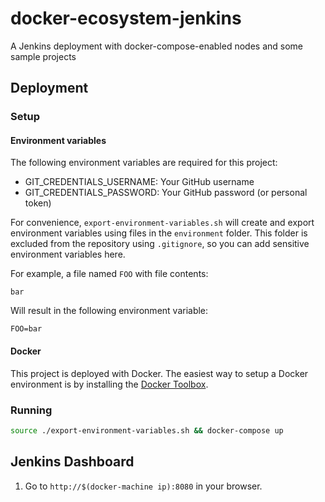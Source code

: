 # docker-ecosystem-jenkins
A Jenkins deployment with docker-compose-enabled nodes and some sample projects

## Deployment

### Setup

#### Environment variables

The following environment variables are required for this project:

* GIT_CREDENTIALS_USERNAME: Your GitHub username
* GIT_CREDENTIALS_PASSWORD: Your GitHub password (or personal token)

For convenience, `export-environment-variables.sh` will create and export
environment variables using files in the `environment` folder. This folder is
excluded from the repository using `.gitignore`, so you can add sensitive
environment variables here.

For example, a file named `FOO` with file contents:

```
bar
```

Will result in the following environment variable:

`FOO=bar`

#### Docker

This project is deployed with Docker. The easiest way to setup a Docker environment is by installing the [Docker Toolbox](https://www.docker.com/docker-toolbox).

### Running

```bash
source ./export-environment-variables.sh && docker-compose up
```

## Jenkins Dashboard

1. Go to `http://$(docker-machine ip):8080` in your browser.

